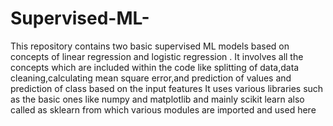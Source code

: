 # Supervised-ML-
This repository contains two basic supervised ML models based on concepts of linear regression and logistic regression .
It involves all the concepts which are included within the code like splitting of data,data cleaning,calculating mean square error,and prediction of values and prediction of class based on the input features
It uses various libraries such as the basic ones like numpy and matplotlib and mainly scikit learn also called as sklearn from which various modules are imported and used here

